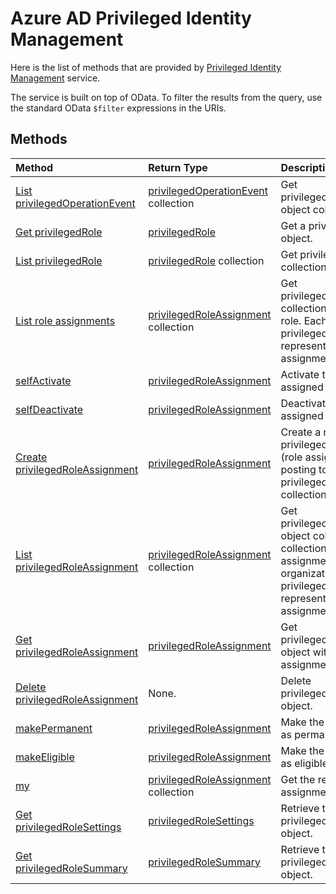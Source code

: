 # Azure AD Privileged Identity Management

Here is the list of methods that are provided by [Privileged Identity Management](https://azure.microsoft.com/en-us/documentation/articles/active-directory-privileged-identity-management-configure/) service.

The service is built on top of OData. To filter the results from the query, use the standard OData ``$filter`` expressions in the URIs.

## Methods

| Method		   | Return Type	|Description|
|:---------------|:--------|:----------|
|[List privilegedOperationEvent](../api/privilegedoperationevent_list.md) | [privilegedOperationEvent](privilegedoperationevent.md) collection |Get privilegedOperationEvent object collection. |
|[Get privilegedRole](../api/privilegedrole_get.md) |[privilegedRole](privilegedrole.md)| Get a privilegedRole object.|
|[List privilegedRole](../api/privilegedrole_list.md) | [privilegedRole](privilegedrole.md) collection |Get privilegedRole object collection. |
|[List role assignments](../api/privilegedrole_list_assignments.md) | [privilegedRoleAssignment](privilegedroleassignment.md) collection |Get privilegedRoleAssignment collection for the particular role. Each privilegedRoleAssignment represents a role assignment to a user.|
|[selfActivate](../api/privilegedrole_selfactivate.md) | [privilegedRoleAssignment](privilegedroleassignment.md) |Activate the role that is assigned to the requestor.|
|[selfDeactivate](../api/privilegedrole_selfdeactivate.md) | [privilegedRoleAssignment](privilegedroleassignment.md) |Deactivate the role that is assigned to the requestor.|
|[Create privilegedRoleAssignment](../api/privilegedroleassignment_post_privilegedroleassignments.md) |[privilegedRoleAssignment](privilegedroleassignment.md)| Create a new privilegedRoleAssignment (role assignment) by posting to the privilegedRoleAssignments collection.|
|[List privilegedRoleAssignment](../api/privilegedroleassignment_list.md) | [privilegedRoleAssignment](privilegedroleassignment.md) collection |Get privilegedRoleAssignment object collection. The collection contains all role assignments for the organization. Each privilegedRoleAssignment represents a role assignment to a user. |
|[Get privilegedRoleAssignment](../api/privilegedroleassignment_get.md) | [privilegedRoleAssignment](privilegedroleassignment.md)|Get privilegedRoleAssignment object with the specified assignment id. |
|[Delete privilegedRoleAssignment](../api/privilegedroleassignment_delete.md) | None. |Delete privilegedRoleAssignment object. |
|[makePermanent](../api/privilegedroleassignment_makepermanent.md) | [privilegedRoleAssignment](privilegedroleassignment.md) |Make the role assignment as permanent. |
|[makeEligible](../api/privilegedroleassignment_makeeligible.md) | [privilegedRoleAssignment](privilegedroleassignment.md) |Make the role assignment as eligible. |
|[my](../api/privilegedroleassignment_my.md) | [privilegedRoleAssignment](privilegedroleassignment.md) collection|Get the requestor's role assignments. |
|[Get privilegedRoleSettings](../api/privilegedrolesettings_get.md) | [privilegedRoleSettings](../resources/privilegedrolesettings.md)|Retrieve the properties of privilegedRoleSettings object. |
|[Get privilegedRoleSummary](../api/privilegedrolesummary_get.md) | [privilegedRoleSummary](../resources/privilegedrolesummary.md)|Retrieve the privilegedRoleSummary object. |



<!-- uuid: 8fcb5dbc-d5aa-4681-8e31-b001d5168d79
2015-10-25 14:57:30 UTC -->
<!-- {
  "type": "#page.annotation",
  "description": "Service root",
  "keywords": "",
  "section": "documentation",
  "tocPath": ""
}-->


<!-- {
  "type": "#page.annotation",
  "description": "Azure Active Directory Privileged Identity Management",
  "tocPath": "/beta reference/Privileged Identity Management",
  "apiVersion": "beta",
  "section": "documentation",
  "canonicalURL": ""
} -->
